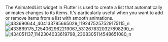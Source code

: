 The AnimatedList widget in Flutter is used to create a list that automatically animates changes to its items. It's particularly useful when you want to add or remove items from a list with smooth animations.
![433690644_404133785665029_1192475257529175115_n](https://github.com/samro123/animationsFlutter/assets/103051880/4b89461e-e3b4-4579-bc70-b89bc88678d8)
![433869175_1254062962219067_5312678320327898290_n](https://github.com/samro123/animationsFlutter/assets/103051880/3c8bb476-b728-4adc-9fa9-f6d7639fa729)
![434051137_1142304033619798_2308305114548651080_n](https://github.com/samro123/animationsFlutter/assets/103051880/2e39efaa-7c6d-4e9c-9c7d-06d01068ddf9)
